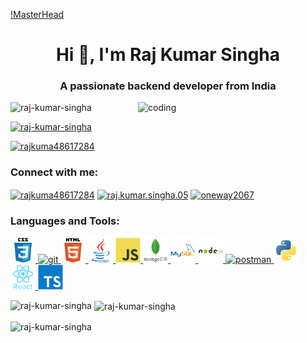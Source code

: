 [!MasterHead](https://camo.githubusercontent.com/efd0aeb22a0fb58ebc90e23e99defbc2398ecefa0b2314dc2be0778c76373649/68747470733a2f2f646f776e6c6f61642e63727970746f2d636974792e636f6d2f61772f6769746875622e676966)
<h1 align="center">Hi 👋, I'm Raj Kumar Singha</h1>
<h3 align="center">A passionate backend developer from India</h3>
<img align="right" alt="coding" width= "300" src="https://encrypted-tbn0.gstatic.com/images?q=tbn:ANd9GcQ5vxHcrs5T_M1fh91zVylz2vEX3QjWTvaUhg&usqp=CAU"/>

<p align="left"> <img src="https://komarev.com/ghpvc/?username=raj-kumar-singha&label=Profile%20views&color=0e75b6&style=flat" alt="raj-kumar-singha" /> </p>

<p align="left"> <a href="https://github.com/ryo-ma/github-profile-trophy"><img src="https://github-profile-trophy.vercel.app/?username=raj-kumar-singha" alt="raj-kumar-singha" /></a> </p>

<p align="left"> <a href="https://twitter.com/rajkuma48617284" target="blank"><img src="https://img.shields.io/twitter/follow/rajkuma48617284?logo=twitter&style=for-the-badge" alt="rajkuma48617284" /></a> </p>

<h3 align="left">Connect with me:</h3>
<p align="left">
<a href="https://twitter.com/rajkuma48617284" target="blank"><img align="center" src="https://raw.githubusercontent.com/rahuldkjain/github-profile-readme-generator/master/src/images/icons/Social/twitter.svg" alt="rajkuma48617284" height="30" width="40" /></a>
<a href="https://fb.com/raj.kumar.singha.05" target="blank"><img align="center" src="https://raw.githubusercontent.com/rahuldkjain/github-profile-readme-generator/master/src/images/icons/Social/facebook.svg" alt="raj.kumar.singha.05" height="30" width="40" /></a>
<a href="https://www.youtube.com/c/oneway2067" target="blank"><img align="center" src="https://raw.githubusercontent.com/rahuldkjain/github-profile-readme-generator/master/src/images/icons/Social/youtube.svg" alt="oneway2067" height="30" width="40" /></a>
</p>

<h3 align="left">Languages and Tools:</h3>
<p align="left"> <a href="https://www.w3schools.com/css/" target="_blank" rel="noreferrer"> <img src="https://raw.githubusercontent.com/devicons/devicon/master/icons/css3/css3-original-wordmark.svg" alt="css3" width="40" height="40"/> </a> <a href="https://git-scm.com/" target="_blank" rel="noreferrer"> <img src="https://www.vectorlogo.zone/logos/git-scm/git-scm-icon.svg" alt="git" width="40" height="40"/> </a> <a href="https://www.w3.org/html/" target="_blank" rel="noreferrer"> <img src="https://raw.githubusercontent.com/devicons/devicon/master/icons/html5/html5-original-wordmark.svg" alt="html5" width="40" height="40"/> </a> <a href="https://www.java.com" target="_blank" rel="noreferrer"> <img src="https://raw.githubusercontent.com/devicons/devicon/master/icons/java/java-original.svg" alt="java" width="40" height="40"/> </a> <a href="https://developer.mozilla.org/en-US/docs/Web/JavaScript" target="_blank" rel="noreferrer"> <img src="https://raw.githubusercontent.com/devicons/devicon/master/icons/javascript/javascript-original.svg" alt="javascript" width="40" height="40"/> </a> <a href="https://www.mongodb.com/" target="_blank" rel="noreferrer"> <img src="https://raw.githubusercontent.com/devicons/devicon/master/icons/mongodb/mongodb-original-wordmark.svg" alt="mongodb" width="40" height="40"/> </a> <a href="https://www.mysql.com/" target="_blank" rel="noreferrer"> <img src="https://raw.githubusercontent.com/devicons/devicon/master/icons/mysql/mysql-original-wordmark.svg" alt="mysql" width="40" height="40"/> </a> <a href="https://nodejs.org" target="_blank" rel="noreferrer"> <img src="https://raw.githubusercontent.com/devicons/devicon/master/icons/nodejs/nodejs-original-wordmark.svg" alt="nodejs" width="40" height="40"/> </a> <a href="https://postman.com" target="_blank" rel="noreferrer"> <img src="https://www.vectorlogo.zone/logos/getpostman/getpostman-icon.svg" alt="postman" width="40" height="40"/> </a> <a href="https://www.python.org" target="_blank" rel="noreferrer"> <img src="https://raw.githubusercontent.com/devicons/devicon/master/icons/python/python-original.svg" alt="python" width="40" height="40"/> </a> <a href="https://reactjs.org/" target="_blank" rel="noreferrer"> <img src="https://raw.githubusercontent.com/devicons/devicon/master/icons/react/react-original-wordmark.svg" alt="react" width="40" height="40"/> </a> <a href="https://www.typescriptlang.org/" target="_blank" rel="noreferrer"> <img src="https://raw.githubusercontent.com/devicons/devicon/master/icons/typescript/typescript-original.svg" alt="typescript" width="40" height="40"/> </a> </p>

<p><img align="left" src="https://github-readme-stats.vercel.app/api/top-langs?username=raj-kumar-singha&show_icons=true&locale=en&layout=compact" alt="raj-kumar-singha" /></p>

<p>&nbsp;<img align="center" src="https://github-readme-stats.vercel.app/api?username=raj-kumar-singha&show_icons=true&locale=en" alt="raj-kumar-singha" /></p>

<p><img align="center" src="https://github-readme-streak-stats.herokuapp.com/?user=raj-kumar-singha&" alt="raj-kumar-singha" /></p>
